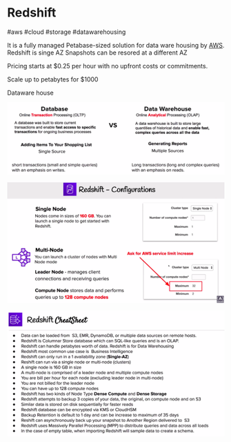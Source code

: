 # Redshift
#aws #cloud #storage #datawarehousing 

It is a fully managed Petabase-sized solution for data ware housing by [AWS](-=%20AWS%20=-/AWS.md).
Redshift is singe AZ
Snapshots can be resored at a different AZ



Pricing starts at $0.25 per hour with no upfront costs or commitments.

Scale up to petabytes for $1000 

Dataware house 

![Pasted image 20220724012000](-=%20AWS%20=-/--%20Databases%20--/Pasted%20image%2020220724012000.png)


![Pasted image 20220724012758](-=%20AWS%20=-/--%20Databases%20--/Pasted%20image%2020220724012758.png)

![Pasted image 20220724013125](-=%20AWS%20=-/--%20Databases%20--/Pasted%20image%2020220724013125.png)